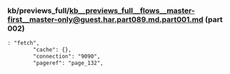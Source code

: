 ### kb/previews_full/kb__previews_full__flows__master-first__master-only@guest.har.part089.md.part001.md (part 002)

```md
: "fetch",
        "cache": {},
        "connection": "9090",
        "pageref": "page_132",

```

```
